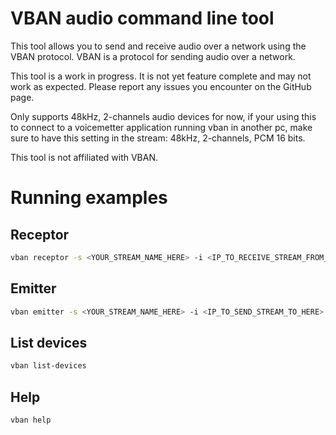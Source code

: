 # VBAN audio command line tool

This tool allows you to send and receive audio over a network using the VBAN protocol.
VBAN is a protocol for sending audio over a network.

This tool is a work in progress. It is not yet feature complete and may not work as expected.
Please report any issues you encounter on the GitHub page.

Only supports 48kHz, 2-channels audio devices for now, 
if your using this to connect to a voicemetter application running vban in another
pc, make sure to have this setting in the stream: 48kHz, 2-channels, PCM 16 bits.

This tool is not affiliated with VBAN.

# Running examples

## Receptor
```sh
vban receptor -s <YOUR_STREAM_NAME_HERE> -i <IP_TO_RECEIVE_STREAM_FROM_HERE>
```

## Emitter
```sh
vban emitter -s <YOUR_STREAM_NAME_HERE> -i <IP_TO_SEND_STREAM_TO_HERE>
```

## List devices
```sh
vban list-devices
```

## Help
```sh
vban help
```
